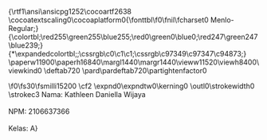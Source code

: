 {\rtf1\ansi\ansicpg1252\cocoartf2638
\cocoatextscaling0\cocoaplatform0{\fonttbl\f0\fnil\fcharset0 Menlo-Regular;}
{\colortbl;\red255\green255\blue255;\red0\green0\blue0;\red247\green247\blue239;}
{\*\expandedcolortbl;;\cssrgb\c0\c1\c1;\cssrgb\c97349\c97347\c94873;}
\paperw11900\paperh16840\margl1440\margr1440\vieww11520\viewh8400\viewkind0
\deftab720
\pard\pardeftab720\partightenfactor0

\f0\fs30\fsmilli15200 \cf2 \expnd0\expndtw0\kerning0
\outl0\strokewidth0 \strokec3 Nama: Kathleen Daniella Wijaya\
\
NPM: 2106637366\
\
Kelas: A}